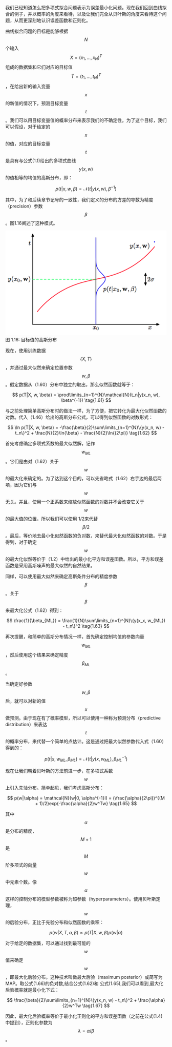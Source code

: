 我们已经知道怎么把多项式拟合问题表示为误差最小化问题。现在我们回到曲线拟合的例子，并以概率的角度来看待，以及让我们完全从贝叶斯的角度来看待这个问题，从而更深刻地认识误差函数和正则化。    

曲线拟合问题的目标是能够根据$$ N $$个输入$$ X = (x_1,...,x_N)^T $$组成的数据集和它们对应的目标值$$ T = (t_1,...,t_N)^T $$，在给出新的输入变量$$ x $$的新值的情况下，预测目标变量$$ t $$。我们可以用目标变量值的概率分布来表示我们的不确定性。为了这个目标，我们可以假设，对于给定的$$ x $$的值，对应的目标变量$$ t $$是具有与公式(1.1)给出的多项式曲线$$ y(x, w) $$的值相等的均值的高斯分布，即：    

$$
p(t|x, w, \beta) = \mathcal{N}(t|y(x, w), \beta^{-1}) \tag{1.60}
$$

其中，为了和后续章节记号的一致性，我们定义的分布的方差的导数为精度（precision）参数$$ \beta $$。图1.16阐述了这种模式。

![图 1-16](images/curve_gaussian.png)      
图 1.16: 目标值的高斯分布    

现在，使用训练数据$$ \{X, T\} $$，并通过最大似然来确定位置参数$$ w, \beta $$。假定数据从（1.60）分布中独立的取出，那么似然函数就等于：    

$$
p(T|X, w, \beta) = \prod\limits_{n=1}^{N}\mathcal{N}(t_n|y(x_n, w), \beta^{-1}) \tag{1.61}
$$    

与之前处理简单高斯分布时的做法一样，为了方便，把它转化为最大化似然函数的对数。代入（1.46）给出的高斯分布公式，可以得到似然函数的对数形式：    

$$
\ln p(T|X, w, \beta) = -\frac{\beta}{2}\sum\limits_{n=1}^{N}\{y(x_n, w) - t_n\}^2 + \frac{N}{2}\ln{\beta} - \frac{N}{2}\ln{(2\pi)} \tag{1.62}
$$

首先考虑确定多项式系数的最大似然解，记作$$ w_{ML} $$。它们是由对（1.62）关于$$ w $$的最大化来确定的。为了达到这个目的，可以先省略式（1.62）右手边的最后两项，因为它们与$$ w $$无关。并且，使用一个正系数来缩放似然函数的对数并不会改变它关于$$ w $$的最大值的位置，所以我们可以使用 1/2来代替$$ \beta/2
$$。最后，等价地去最小化似然函数的负对数，来替代最大化似然函数的对数。于是得到，对于确定$$ w $$的最大化似然等价于（1.2）中给出的最小化平方和误差函数。所以，平方和误差函数是采用高斯噪声的最大似然的自然结果。    

同样，可以使用最大似然来确定高斯条件分布的精度参数$$ \beta $$。关于$$ \beta $$来最大化公式（1.62）得到：    

$$
\frac{1}{\beta_{ML}} = \frac{1}{N}\sum\limits_{n=1}^{N}\{y(x_x, w_{ML}) - t_n\}^2 \tag{1.63}
$$    

再次提醒，和简单的高斯分布情况一样，首先确定控制均值的参数向量$$ w_{ML} $$，然后使用这个结果来确定精度$$ \beta_{ML} $$。    

当确定好参数$$ w, \beta $$后，就可以对新的值$$ x $$做预测。由于现在有了概率模型，所以可以使用一种称为预测分布（predictive distribution）来表达$$ t $$的概率分布，来代替一个简单的点估计。这是通过把最大似然参数代入式（1.60）得到的：    

$$
p(t|x, w_{ML}, \beta_{ML}) = \mathcal{N}(t|y(x, w_{ML}), \beta_{ML}^{-1}) \tag{1.64}
$$

现在让我们朝着贝叶斯的方法前进一步，在多项式系数$$ w $$上引入先验分布。简单起见，我们考虑高斯分布：    

$$
p(w|\alpha) = \mathcal{N}(w|0, \alpha^{-1}I) = (\frac{\alpha}{2\pi})^{(M + 1)/2}exp{-\frac{\alpha}{2}w^Tw} \tag{1.65}
$$    

其中$$ \alpha $$是分布的精度，$$ M + 1 $$是$$ M $$阶多项式的向量$$ w $$中元素个数。像$$ \alpha $$这样的控制分布的模型参数被称为超参数（hyperparameters）。使用贝叶斯定理，$$ w $$的后验分布，正比于先验分布和似然函数的乘积：

$$
p(w|X, T, \alpha, \beta) \propto  p(T|X, w, \beta)p(w|\alpha) \tag{1.66}
$$    

对于给定的数据集，可以通过找到最可能的$$ w $$值来确定$$ w $$，即最大化后验分布。这种技术叫做最大后验（maximum posterior）或简写为MAP。取公式(1.66)的负对数,结合公式(1.62)和 公式(1.65),我们可以看到,最大化后验概率就是最小化下式：

$$
\frac{\beta}{2}\sum\limits_{n=1}^{N}\{y(x_n, w) - t_n\}^2 + \frac{\alpha}{2}w^Tw \tag{1.67}
$$

因此，最大化后验概率等价于最小化正则化的平方和误差函数（之前在公式(1.4)中提到），正则化参数为$$ \lambda = \alpha / \beta $$。
